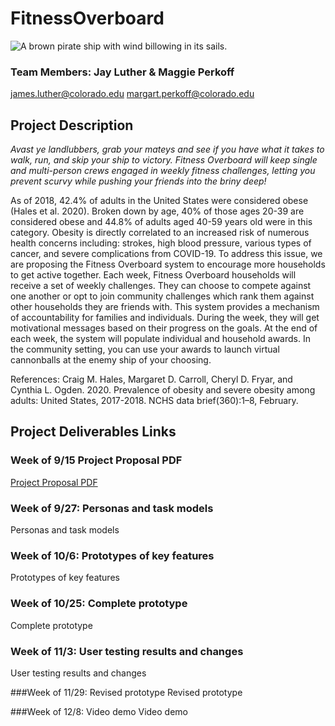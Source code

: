 # FitnessOverboard
![A brown pirate ship with wind billowing in its sails.](../FitnessOverboard/images/PirateShip.png "Run, skip, and jump your ship to victory!")
### Team Members: Jay Luther & Maggie Perkoff
james.luther@colorado.edu
margart.perkoff@colorado.edu

## Project Description
*Avast ye landlubbers, grab your mateys and see if you have what it takes to walk, run, and skip your ship to victory.  Fitness Overboard will keep single and multi-person crews engaged in weekly fitness challenges, letting you prevent scurvy while pushing your friends into the briny deep!*

As of 2018, 42.4% of adults in the United States were considered obese (Hales et al. 2020).   Broken down by age, 40% of those ages 20-39 are considered obese and 44.8% of adults aged 40-59 years old were in this category.  Obesity is directly correlated to an increased risk of numerous health concerns including: strokes, high blood pressure, various types of cancer, and severe complications from COVID-19.  To address this issue, we are proposing the Fitness Overboard system to encourage more households to get active together.   Each week, Fitness Overboard households will receive a set of weekly challenges.  They can choose to compete against one another or opt to join community challenges which rank them against other households they are friends with.  This system provides a mechanism of accountability for families and individuals.  During the week, they will get motivational messages based on their progress on the goals.  At the end of each week, the system will populate individual and household awards.  In the community setting, you can use your awards to launch virtual cannonballs at the enemy ship of your choosing.

References:
Craig M. Hales, Margaret D. Carroll, Cheryl D. Fryar, and Cynthia L. Ogden. 2020. Prevalence of obesity and severe obesity among adults: United States, 2017-2018. NCHS data brief(360):1–8, February.

## Project Deliverables Links
### Week of 9/15 Project Proposal PDF
[Project Proposal PDF](../FitnessOverboard/ProjectProposal.pdf)

### Week of 9/27: Personas and task models
Personas and task models

### Week of 10/6: Prototypes of key features
Prototypes of key features

### Week of 10/25: Complete prototype
Complete prototype

### Week of 11/3: User testing results and changes
User testing results and changes

###Week of 11/29: Revised prototype
Revised prototype

###Week of 12/8: Video demo
Video demo
